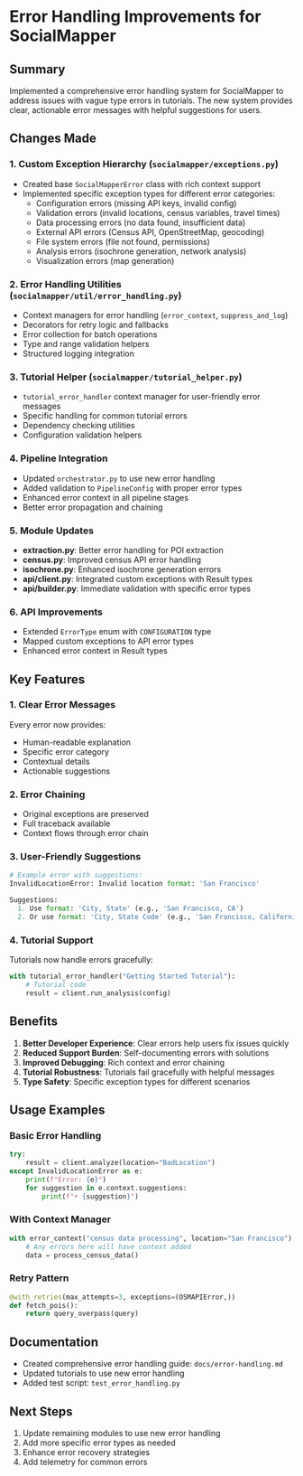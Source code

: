 # Error Handling Improvements for SocialMapper

## Summary

Implemented a comprehensive error handling system for SocialMapper to address issues with vague type errors in tutorials. The new system provides clear, actionable error messages with helpful suggestions for users.

## Changes Made

### 1. Custom Exception Hierarchy (`socialmapper/exceptions.py`)
- Created base `SocialMapperError` class with rich context support
- Implemented specific exception types for different error categories:
  - Configuration errors (missing API keys, invalid config)
  - Validation errors (invalid locations, census variables, travel times)
  - Data processing errors (no data found, insufficient data)
  - External API errors (Census API, OpenStreetMap, geocoding)
  - File system errors (file not found, permissions)
  - Analysis errors (isochrone generation, network analysis)
  - Visualization errors (map generation)

### 2. Error Handling Utilities (`socialmapper/util/error_handling.py`)
- Context managers for error handling (`error_context`, `suppress_and_log`)
- Decorators for retry logic and fallbacks
- Error collection for batch operations
- Type and range validation helpers
- Structured logging integration

### 3. Tutorial Helper (`socialmapper/tutorial_helper.py`)
- `tutorial_error_handler` context manager for user-friendly error messages
- Specific handling for common tutorial errors
- Dependency checking utilities
- Configuration validation helpers

### 4. Pipeline Integration
- Updated `orchestrator.py` to use new error handling
- Added validation to `PipelineConfig` with proper error types
- Enhanced error context in all pipeline stages
- Better error propagation and chaining

### 5. Module Updates
- **extraction.py**: Better error handling for POI extraction
- **census.py**: Improved census API error handling
- **isochrone.py**: Enhanced isochrone generation errors
- **api/client.py**: Integrated custom exceptions with Result types
- **api/builder.py**: Immediate validation with specific error types

### 6. API Improvements
- Extended `ErrorType` enum with `CONFIGURATION` type
- Mapped custom exceptions to API error types
- Enhanced error context in Result types

## Key Features

### 1. Clear Error Messages
Every error now provides:
- Human-readable explanation
- Specific error category
- Contextual details
- Actionable suggestions

### 2. Error Chaining
- Original exceptions are preserved
- Full traceback available
- Context flows through error chain

### 3. User-Friendly Suggestions
```python
# Example error with suggestions:
InvalidLocationError: Invalid location format: 'San Francisco'

Suggestions:
  1. Use format: 'City, State' (e.g., 'San Francisco, CA')
  2. Or use format: 'City, State Code' (e.g., 'San Francisco, California')
```

### 4. Tutorial Support
Tutorials now handle errors gracefully:
```python
with tutorial_error_handler("Getting Started Tutorial"):
    # Tutorial code
    result = client.run_analysis(config)
```

## Benefits

1. **Better Developer Experience**: Clear errors help users fix issues quickly
2. **Reduced Support Burden**: Self-documenting errors with solutions
3. **Improved Debugging**: Rich context and error chaining
4. **Tutorial Robustness**: Tutorials fail gracefully with helpful messages
5. **Type Safety**: Specific exception types for different scenarios

## Usage Examples

### Basic Error Handling
```python
try:
    result = client.analyze(location="BadLocation")
except InvalidLocationError as e:
    print(f"Error: {e}")
    for suggestion in e.context.suggestions:
        print(f"• {suggestion}")
```

### With Context Manager
```python
with error_context("census data processing", location="San Francisco"):
    # Any errors here will have context added
    data = process_census_data()
```

### Retry Pattern
```python
@with_retries(max_attempts=3, exceptions=(OSMAPIError,))
def fetch_pois():
    return query_overpass(query)
```

## Documentation

- Created comprehensive error handling guide: `docs/error-handling.md`
- Updated tutorials to use new error handling
- Added test script: `test_error_handling.py`

## Next Steps

1. Update remaining modules to use new error handling
2. Add more specific error types as needed
3. Enhance error recovery strategies
4. Add telemetry for common errors